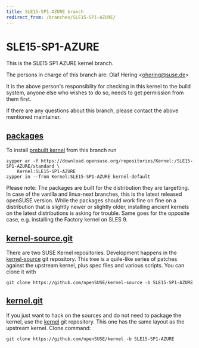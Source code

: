 ```yaml
---
title: SLE15-SP1-AZURE branch
redirect_from: /branches/SLE15-SP1-AZURE/
---
```

# SLE15-SP1-AZURE
This is the SLE15 SP1 AZURE kernel branch.

The persons in charge of this branch are:
Olaf Hering <[ohering@suse.de](mailto:ohering@suse.de?subject=SLE15-SP1-AZURE%20branch)>

It is the above person's responsiblity for checking in this kernel to
the build system, anyone else who wishes to do so, needs to get
permission from them first.

If there are any questions about this branch, please contact the above
mentioned maintainer.


## [packages](https://download.opensuse.org/repositories/Kernel:/SLE15-SP1-AZURE)
To install
[prebuilt kernel](https://download.opensuse.org/repositories/Kernel:/SLE15-SP1-AZURE)
from this branch run

```
zypper ar -f https://download.opensuse.org/repositories/Kernel:/SLE15-SP1-AZURE/standard \
    Kernel:SLE15-SP1-AZURE
zypper in --from Kernel:SLE15-SP1-AZURE kernel-default
```

Please note: The packages are built for the distribution they are
targetting. In case of the vanilla and linux-next branches, this is the
latest released openSUSE version. While the packages should work fine on
fine on a distribution that is slightly newer or slightly older,
installing ancient kernels on the latest distributions is asking for
trouble. Same goes for the opposite case, e.g. installing the Factory
kernel on SLES 9.

## [kernel-source.git](https://github.com/openSUSE/kernel-source/tree/SLE15-SP1-AZURE)
There are two SUSE Kernel repositories. Development happens in the
[kernel-source](https://github.com/openSUSE/kernel-source/tree/SLE15-SP1-AZURE)
git repository. This tree is a quile-like series of patches against the
upstream kernel, plus spec files and various scripts. You can clone it
with

```
git clone https://github.com/openSUSE/kernel-source -b SLE15-SP1-AZURE
```

## [kernel.git](https://github.com/openSUSE/kernel/tree/SLE15-SP1-AZURE)
If you just want to hack on the sources and do not need to package the
kernel, use the [kernel](https://github.com/openSUSE/kernel/tree/SLE15-SP1-AZURE)
git repository. This one has the same layout as the upstream kernel. Clone
command:

```
git clone https://github.com/openSUSE/kernel -b SLE15-SP1-AZURE
```


